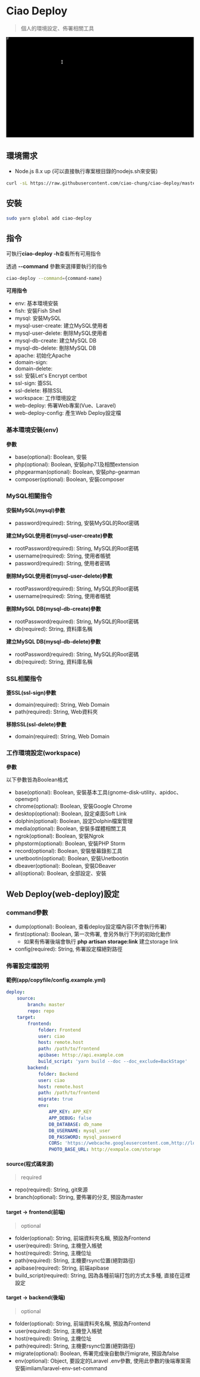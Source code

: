 # Ciao Deploy

> 個人的環境設定、佈署相關工具

![deploy](meta/demo.gif)

## 環境需求

- Node.js 8.x up (可以直接執行專案根目錄的nodejs.sh來安裝)

```bash
curl -sL https://raw.githubusercontent.com/ciao-chung/ciao-deploy/master/nodejs.sh | bash
```

## 安裝

```bash
sudo yarn global add ciao-deploy
```

## 指令

可執行**ciao-deploy -h**查看所有可用指令

透過 **--command** 參數來選擇要執行的指令

```bash
ciao-deploy --command={command-name}
```

**可用指令**

- env: 基本環境安裝
- fish: 安裝Fish Shell
- mysql: 安裝MySQL
- mysql-user-create: 建立MySQL使用者
- mysql-user-delete: 刪除MySQL使用者
- mysql-db-create: 建立MySQL DB
- mysql-db-delete: 刪除MySQL DB
- apache: 初始化Apache
- domain-sign:
- domain-delete:
- ssl: 安裝Let's Encrypt certbot
- ssl-sign: 簽SSL
- ssl-delete: 移除SSL
- workspace: 工作環境設定
- web-deploy: 佈署Web專案(Vue、Laravel)
- web-deploy-config: 產生Web Deploy設定檔

### 基本環境安裝(env)

**參數**

- base(optional): Boolean, 安裝
- php(optional): Boolean, 安裝php7.1及相關extension
- phpgearman(optional): Boolean, 安裝php-gearman
- composer(optional): Boolean, 安裝composer

### MySQL相關指令

**安裝MySQL(mysql)參數**

- password(required): String, 安裝MySQL的Root密碼

**建立MySQL使用者(mysql-user-create)參數**

- rootPassword(required): String, MySQL的Root密碼
- username(required): String, 使用者帳號
- password(required): String, 使用者密碼

**刪除MySQL使用者(mysql-user-delete)參數**

- rootPassword(required): String, MySQL的Root密碼
- username(required): String, 使用者帳號

**刪除MySQL DB(mysql-db-create)參數**

- rootPassword(required): String, MySQL的Root密碼
- db(required): String, 資料庫名稱

**建立MySQL DB(mysql-db-delete)參數**

- rootPassword(required): String, MySQL的Root密碼
- db(required): String, 資料庫名稱

### SSL相關指令

**簽SSL(ssl-sign)參數**

- domain(required): String, Web Domain
- path(required): String, Web資料夾

**移除SSL(ssl-delete)參數**

- domain(required): String, Web Domain

### 工作環境設定(workspace)

**參數**

以下參數皆為Boolean格式

- base(optional): Boolean, 安裝基本工具(gnome-disk-utility、apidoc、openvpn)
- chrome(optional): Boolean, 安裝Google Chrome
- desktop(optional): Boolean, 設定桌面Soft Link
- dolphin(optional): Boolean, 設定Dolphin檔案管理 
- media(optional): Boolean, 安裝多媒體相關工具
- ngrok(optional): Boolean, 安裝Ngrok
- phpstorm(optional): Boolean, 安裝PHP Storm
- record(optional): Boolean, 安裝螢幕錄影工具
- unetbootin(optional): Boolean, 安裝Unetbootin
- dbeaver(optional): Boolean, 安裝DBeaver
- all(optional): Boolean, 全部設定、安裝

## Web Deploy(web-deploy)設定

### command參數

- dump(optional): Boolean, 查看deploy設定檔內容(不會執行佈署)
- first(optional): Boolean, 第一次佈署, 會另外執行下列的初始化動作
  - 如果有佈署後端會執行 **php artisan storage:link** 建立storage link
- config(required): String, 佈署設定檔絕對路徑

### 佈署設定檔說明

**範例(app/copyfile/config.example.yml)**

```yaml
deploy:
    source:
        branch: master
        repo: repo
    target:
        frontend:
            folder: Frontend
            user: ciao
            host: remote.host
            path: /path/to/frontend
            apibase: httsp://api.example.com
            build_script: 'yarn build --doc --doc_exclude=BackStage'
        backend:
            folder: Backend
            user: ciao
            host: remote.host
            path: /path/to/frontend
            migrate: true
            env:
                APP_KEY: APP_KEY
                APP_DEBUG: false
                DB_DATABASE: db_name
                DB_USERNAME: mysql_user
                DB_PASSWORD: mysql_password
                CORS: 'https://webcache.googleusercontent.com,http://localhost:8080,https://example.com'
                PHOTO_BASE_URL: http://exmpale.com/storage
```

#### source(程式碼來源)

> required
 
- repo(required): String, git來源
- branch(optional): String, 要佈署的分支, 預設為master

#### target -> frontend(前端)

> optional
 
- folder(optional): String, 前端資料夾名稱, 預設為Frontend
- user(required): String, 主機登入帳號
- host(required): String, 主機位址
- path(required): String, 主機要rsync位置(絕對路徑)
- apibase(required): String, 前端apibase
- build_script(required): String, 因為各種前端打包的方式太多種, 直接在這裡設定

#### target -> backend(後端)

> optional
 
- folder(optional): String, 前端資料夾名稱, 預設為Frontend
- user(required): String, 主機登入帳號
- host(required): String, 主機位址
- path(required): String, 主機要rsync位置(絕對路徑)
- migrate(optional): Boolean, 佈署完成後自動執行migrate, 預設為false
- env(optional): Object, 要設定的Laravel .env參數, 使用此參數的後端專案需安裝imliam/laravel-env-set-command